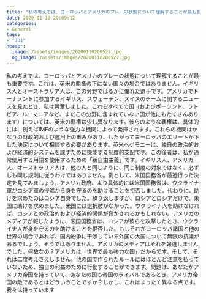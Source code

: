 ```yaml
---
title: "私の考えでは、ヨーロッパとアメリカのプレーの状態について理解することが最も重要です。"
date: 2020-01-10 20:09:12
categories:
- General
tags:
- "JO1"
header:
  image: /assets/images/20200110200527.jpg
  og_image: /assets/images/20200110200527.jpg
---
```


私の考えでは、ヨーロッパとアメリカのプレーの状態について理解することが最も重要です。これは、英米の覇権の下にない国々の場合ではありません。イギリス人とオーストラリア人は、この分野ではるかに優れた選手です。アメリカでトーナメントに参加するイギリス、スウェーデン、スイスのチームに関するニュースを見たとき、私は興奮しました。これらすべての国（およびポーランド、ラトビア、ルーマニアなど、まだこの分野に含まれていない国が他にもたくさんあります）については、英米の覇権は少し異なります。彼らのような覇権は、具体的には、例えばIMFのような強力な機関によって発揮されます。これらの機関はかなりの財政的および運用上の重みがあり、したがってヨーロッパのエリートが下した決定について相談する必要があります。英米ヘゲモニーは、独自の政治的および経済的システムを課すために機能する制度的支配です。この後者は、私が通常使用する用語を使用するための「新自由主義」です。イギリス人、アメリカ人、オーストラリア人は、他の人と同じように、同じ制度の対象ではなく、必ずしも同じ規則に従うわけではありません。例として、米国国務省が最近行った決定を見てみましょう。アメリカ政府、より具体的には米国国務省は、ウクライナ軍がロシア軍の侵略から身を守るのを助けることを拒否しました。代わりに、助けを求めたのはロシア自身でした。繰り返しますが、ロシアとロシアだけで、米国に助けを求めました。米国には選択肢がなかった。ウクライナ人を助けなければ、ロシアとの政治的および経済的関係が脅かされるかもしれない。アメリカのメディアが報じたように、米国国務省は、ロシアが彼らを攻撃したとき、ウクライナ人が身を守るのを助けることを拒否した。もしそれがヨーロッパ諸国と他の世界の場合であれば、国内紛争に干渉している外国の大国について無限の抗議があるでしょう。そうではありません。アメリカのメディアはそれを報道しませんでした。何故なの？アメリカは「世界で最も強力な国」だからです。そして、それは二度考えさえしません。他の国で作られたルールにはほとんど注意を払っていないため、独自の利益のために行動することができます。問題は、あなたがアメリカ帝国を持っていて、あなたの国も帝国のライバルであるとき、アメリカ帝国の敵であるとはどういうことですか？しかし、これはまったく異なる点です。我々は持っています
